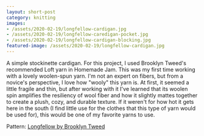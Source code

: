 ```yaml
---
layout: short-post
category: knitting
images: 
- /assets/2020-02-19/longfellow-cardigan.jpg
- /assets/2020-02-19/longfellow-caredigan-pocket.jpg
- /assets/2020-02-19/longfellow-cardigan-blocking.jpg
featured-image: /assets/2020-02-19/longfellow-cardigan.jpg
---
```

A simple stockinette cardigan. For this project, I used Brooklyn Tweed's recommended Loft yarn in Homemade Jam. This was my first time working with a lovely woolen-spun yarn. I'm not an expert on fibers, but from a novice's perspective, I love how "wooly" this yarn is. At first, it seemed a little fragile and thin, but after working with it I've learned that its woolen spin amplifies the resiliency of wool fiber and how it slightly mattes together to create a plush, cozy, and durable texture. If it weren't for how hot it gets here in the south (I find little use for the clothes that this type of yarn would be used for), this would be one of my favorite yarns to use. 

Pattern: [Longfellow by Brooklyn Tweed](https://brooklyntweed.com/products/longfellow)